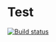 # Test

[![Build status](https://ci.appveyor.com/api/projects/status/x4ohra5ny8x6c4i2?svg=true)](https://ci.appveyor.com/project/Syden1017/test-jest)
